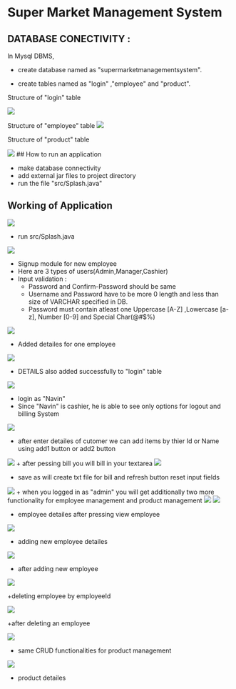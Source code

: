 
# Super Market Management System



## DATABASE CONECTIVITY :


In Mysql DBMS, 
- create database named as "supermarketmanagementsystem".
+ create tables named as "login" ,"employee" and "product".



Structure of "login" table

<img src="screenshots/s2.png" >


Structure of "employee" table
<img src="screenshots/s1.png" >


Structure of "product" table

<img src="screenshots/s3.png" >
## How to run an application

+ make database connectivity
+ add external jar files to project directory
+ run the file "src/Splash.java"
## Working of Application


<img src="screenshots/s4.png" >

+ run src/Splash.java


<img src="screenshots/s5.png" >

+ Signup module for new employee
+ Here are 3 types of users(Admin,Manager,Cashier)
+ Input validation :
    + Password and Confirm-Password should be same
    + Username and Password have to be more 0 length and less than size of VARCHAR specified in DB.
    + Password must contain atleast one Uppercase [A-Z] ,Lowercase [a-z], Number [0-9] and Special Char(@#$%) 

<img src="screenshots/s6.png" >

+ Added detailes for one employee


<img src="screenshots/s7.png" >

+ DETAILS also added successfully to "login" table


<img src="screenshots/s8.png" >

+ login as "Navin"
+ Since "Navin" is cashier, he is able to see only options for logout and billing System

<img src="screenshots/s9.png" >

+ after enter detailes of cutomer we can add items by thier Id or Name using add1 button or add2 button 

<img src="screenshots/s10.png" >
+ after pessing bill you will bill in your textarea
<img src="screenshots/s12.png" >

+ save as will create txt file for bill and refresh button reset input fields



<img src="screenshots/s13.png" >
+ when you logged in as "admin" you will get additionally two more functionality for employee management and product management



<img src="screenshots/s14.png" >


<img src="screenshots/s15.png" >

+ employee detailes after pressing view employee

<img src="screenshots/s16.png" >

+ adding new employee detailes

<img src="screenshots/s17.png" >

+ after adding new employee 

<img src="screenshots/s18.png" >

+deleting employee by employeeId 

<img src="screenshots/s19.png" >

+after deleting an employee

<img src="screenshots/s20.png" >

+ same CRUD functionalities for product management

<img src="screenshots/s21.png" >

+ product detailes

